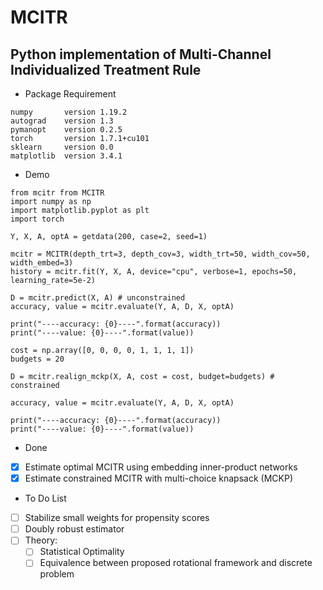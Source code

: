 # MCITR

## Python implementation of Multi-Channel Individualized Treatment Rule

- Package Requirement
```
numpy		version 1.19.2
autograd	version 1.3
pymanopt	version 0.2.5
torch		version 1.7.1+cu101
sklearn		version 0.0
matplotlib	version 3.4.1
```

- Demo
```
from mcitr from MCITR
import numpy as np
import matplotlib.pyplot as plt
import torch

Y, X, A, optA = getdata(200, case=2, seed=1)

mcitr = MCITR(depth_trt=3, depth_cov=3, width_trt=50, width_cov=50, width_embed=3)
history = mcitr.fit(Y, X, A, device="cpu", verbose=1, epochs=50, learning_rate=5e-2)

D = mcitr.predict(X, A) # unconstrained
accuracy, value = mcitr.evaluate(Y, A, D, X, optA)

print("----accuracy: {0}----".format(accuracy))
print("----value: {0}----".format(value))

cost = np.array([0, 0, 0, 0, 1, 1, 1, 1])
budgets = 20

D = mcitr.realign_mckp(X, A, cost = cost, budget=budgets) # constrained

accuracy, value = mcitr.evaluate(Y, A, D, X, optA)

print("----accuracy: {0}----".format(accuracy))
print("----value: {0}----".format(value))
```

- Done
- [X] Estimate optimal MCITR using embedding inner-product networks
- [X] Estimate constrained MCITR with multi-choice knapsack (MCKP)

- To Do List
- [ ] Stabilize small weights for propensity scores
- [ ] Doubly robust estimator
- [ ] Theory:
	- [ ] Statistical Optimality
	- [ ] Equivalence between proposed rotational framework and discrete problem
